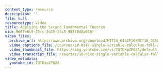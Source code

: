 ```yaml
---
content_type: resource
description: ''
file: null
resourcetype: Video
title: Applying the Second Fundamental Theorem
uid: 9667e6c9-35fc-2d35-54c5-988f8d8a656f
video_files:
  archive_url: http://www.archive.org/download/MIT18_01SCF10/MIT18_01SCF10Rec_40_300k.mp4
  video_captions_file: /courses/18-01sc-single-variable-calculus-fall-2010/e9ca24e776145503867218bd02b7d25f_TQTDkpZP02A.vtt
  video_thumbnail_file: https://img.youtube.com/vi/TQTDkpZP02A/default.jpg
  video_transcript_file: /courses/18-01sc-single-variable-calculus-fall-2010/6127905cce46c4269eb87a7cc2e3933a_TQTDkpZP02A.pdf
video_metadata:
  youtube_id: TQTDkpZP02A
---
```

